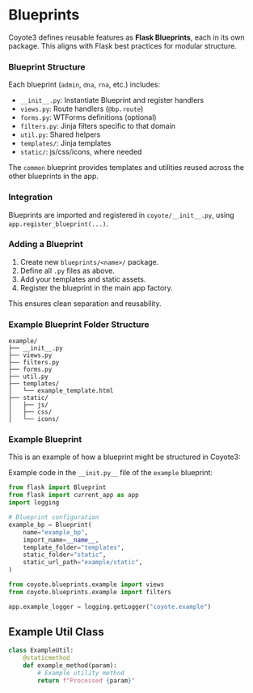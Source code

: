# Blueprints

Coyote3 defines reusable features as **Flask Blueprints**, each in its own package. This aligns with Flask best practices for modular structure.

### Blueprint Structure
Each blueprint (`admin`, `dna`, `rna`, etc.) includes:
- `__init__.py`: Instantiate Blueprint and register handlers
- `views.py`: Route handlers (`@bp.route`)
- `forms.py`: WTForms definitions (optional)
- `filters.py`: Jinja filters specific to that domain
- `util.py`: Shared helpers
- `templates/`: Jinja templates
- `static/`: js/css/icons, where needed

The `common` blueprint provides templates and utilities reused across the other blueprints in the app.

### Integration
Blueprints are imported and registered in `coyote/__init__.py`, using `app.register_blueprint(...)`.

### Adding a Blueprint
1. Create new `blueprints/<name>/` package.
2. Define all `.py` files as above.
3. Add your templates and static assets.
4. Register the blueprint in the main app factory.

This ensures clean separation and reusability. 

### Example Blueprint Folder Structure
```
example/
├── __init__.py
├── views.py
├── filters.py
├── forms.py
├── util.py
├── templates/
│   └── example_template.html
├── static/
│   ├── js/
│   ├── css/
│   └── icons/
```

### Example Blueprint
This is an example of how a blueprint might be structured in Coyote3:

Example code in the `__init.py__` file of the `example` blueprint:
```python
from flask import Blueprint
from flask import current_app as app
import logging

# Blueprint configuration
example_bp = Blueprint(
    name="example_bp",
    import_name=__name__,
    template_folder="templates",
    static_folder="static",
    static_url_path="example/static",
)

from coyote.blueprints.example import views 
from coyote.blueprints.example import filters

app.example_logger = logging.getLogger("coyote.example")
```

## Example Util Class
```python
class ExampleUtil:
    @staticmethod
    def example_method(param):
        # Example utility method
        return f"Processed {param}"
```
